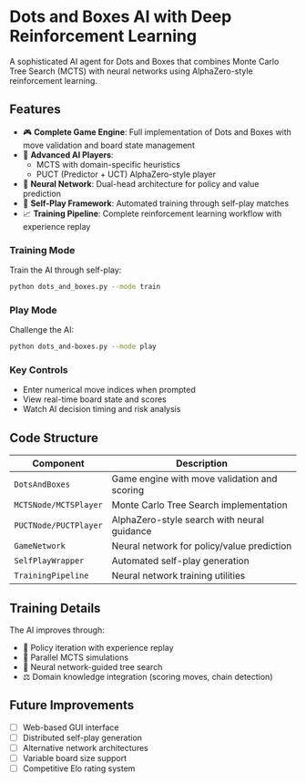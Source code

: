 # Dots and Boxes AI with Deep Reinforcement Learning

A sophisticated AI agent for Dots and Boxes that combines Monte Carlo Tree Search (MCTS) with neural networks using AlphaZero-style reinforcement learning.

## Features

- 🎮 **Complete Game Engine**: Full implementation of Dots and Boxes with move validation and board state management
- 🤖 **Advanced AI Players**:
  - MCTS with domain-specific heuristics
  - PUCT (Predictor + UCT) AlphaZero-style player
- 🧠 **Neural Network**: Dual-head architecture for policy and value prediction
- 🔄 **Self-Play Framework**: Automated training through self-play matches
- 📈 **Training Pipeline**: Complete reinforcement learning workflow with experience replay


### Training Mode
Train the AI through self-play:
```bash
python dots_and_boxes.py --mode train
```

### Play Mode
Challenge the AI:
```bash
python dots_and-boxes.py --mode play
```

### Key Controls
- Enter numerical move indices when prompted
- View real-time board state and scores
- Watch AI decision timing and risk analysis

## Code Structure

| Component               | Description                                     |
|-------------------------|-------------------------------------------------|
| `DotsAndBoxes`          | Game engine with move validation and scoring    |
| `MCTSNode/MCTSPlayer`   | Monte Carlo Tree Search implementation          |
| `PUCTNode/PUCTPlayer`   | AlphaZero-style search with neural guidance     |
| `GameNetwork`           | Neural network for policy/value prediction      |
| `SelfPlayWrapper`       | Automated self-play generation                  |
| `TrainingPipeline`      | Neural network training utilities               |

## Training Details

The AI improves through:
- 🧠 Policy iteration with experience replay
- 🤖 Parallel MCTS simulations
- 🔄 Neural network-guided tree search
- ⚖️ Domain knowledge integration (scoring moves, chain detection)


## Future Improvements

- [ ] Web-based GUI interface
- [ ] Distributed self-play generation
- [ ] Alternative network architectures
- [ ] Variable board size support
- [ ] Competitive Elo rating system
